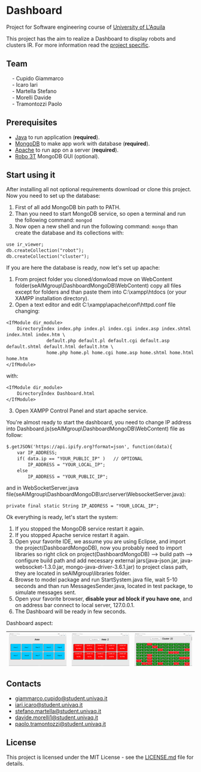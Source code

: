 # Dashboard

Project for Software engineering course of [University of L'Aquila](http://univaq.it)

This project has the aim to realize a Dashboard to display robots and clusters IR.
For more information read the [project specific](doc/Progetto_Soft_Eng_2017-2018.pdf).

## Team

&nbsp;&nbsp;&nbsp;&nbsp;\- Cupido Giammarco  
&nbsp;&nbsp;&nbsp;&nbsp;\- Icaro Iari  
&nbsp;&nbsp;&nbsp;&nbsp;\- Martella Stefano  
&nbsp;&nbsp;&nbsp;&nbsp;\- Morelli Davide  
&nbsp;&nbsp;&nbsp;&nbsp;\- Tramontozzi Paolo

## Prerequisites

- [Java](https://www.java.com/it/download/) to run application (**required**).
- [MongoDB](https://www.mongodb.com/download-center#community) to make app work with database (**required**).
- [Apache](https://www.apachefriends.org/it/download.html) to run app on a server (**required**).
- [Robo 3T](https://robomongo.org/) MongoDB GUI (optional).

## Start using it

After installing all not optional requirements download or clone this project.
Now you need to set up the database:

1. First of all add MongoDB bin path to PATH.
2. Than you need to start MongoDB service, so open a terminal and run the following command:
   `mongod`
3. Now open a new shell and run the following command: 
   `mongo`
   than create the database and its collections with:
```
use ir_viewer;
db.createCollection("robot");
db.createCollection("cluster");
```  
If you are here the database is ready, now let's set up apache:

1. From project folder you cloned/donwload move on WebContent folder(seAIMgroup\DashboardMongoDB\WebContent) copy all files                except for folders and than paste them into C:\xampp\htdocs (or your XAMPP installation directory).
2. Open a text editor and edit C:\xampp\apache\conf\httpd.conf file changing:
```
<IfModule dir_module>
    DirectoryIndex index.php index.pl index.cgi index.asp index.shtml index.html index.htm \
	           default.php default.pl default.cgi default.asp default.shtml default.html default.htm \
	           home.php home.pl home.cgi home.asp home.shtml home.html home.htm
</IfModule>
```
with:
```
<IfModule dir_module>
    DirectoryIndex Dashboard.html
</IfModule>
```
3. Open XAMPP Control Panel and start apache service.

You're almost ready to start the dashboard, you need to change IP address into Dashboard.js(seAIMgroup\DashboardMongoDB\WebContent)     file as follow:
```
$.getJSON('https://api.ipify.org?format=json', function(data){
	var IP_ADDRESS;
	if( data.ip == "YOUR_PUBLIC_IP" )   // OPTIONAL
		IP_ADDRESS = "YOUR_LOCAL_IP";
	else
		IP_ADDRESS = "YOUR_PUBLIC_IP";
```
and in WebSocketServer.java file(seAIMgroup\DashboardMongoDB\src\server\WebsocketServer.java):
```
private final static String IP_ADDRESS = "YOUR_LOCAL_IP";
```

Ok everything is ready, let's start the system:

1. If you stopped the MongoDB service restart it again.
2. If you stopped Apache service restart it again.
3. Open your favorite IDE, we assume you are using Eclipse, and import the project(DashboardMongoDB), now you probably need to import      libraries so right click on project(DashboardMongoDB) --> build path --> configure build path and add necessary
external jars(java-json.jar, java-websocket-1.3.0.jar, mongo-java-driver-3.6.1.jar) to project class path, they are located in 	      seAIMgroup\libraries folder.
4. Browse to model package and run StartSystem.java file, wait 5-10 seconds and than run MessagesSender.java, located in test package,
to simulate messages sent.
5. Open your favorite browser, **disable your ad block if you have one**, and on address bar connect to local server, 127.0.0.1.
6. The Dashboard will be ready in few seconds.

Dashboard aspect:

![screen1](Screenshots/Aree.PNG) | ![screen2](Screenshots/Clusters.PNG) | ![screen3](Screenshots/Robots.PNG)
--- | --- | ---

## Contacts

- giammarco.cupido@student.univaq.it
- iari.icaro@student.univaq.it
- stefano.martella@student.univaq.it
- davide.morelli1@student.univaq.it
- paolo.tramontozzi@student.univaq.it


## License

This project is licensed under the MIT License - see the [LICENSE.md](LICENSE.md) file for details.
